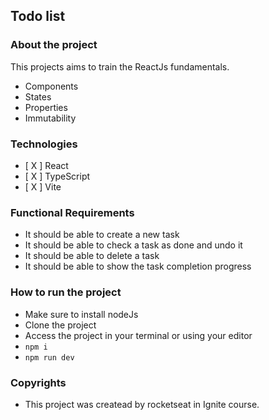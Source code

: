 ## Todo list

### About the project

This projects aims to train the ReactJs fundamentals.

- Components
- States
- Properties
- Immutability

### Technologies

- [ X ] React
- [ X ] TypeScript
- [ X ] Vite

### Functional Requirements

- It should be able to create a new task
- It should be able to check a task as done and undo it
- It should be able to delete a task
- It should be able to show the task completion progress

### How to run the project

- Make sure to install nodeJs
- Clone the project
- Access the project in your terminal or using your editor
- `npm i`
- `npm run dev`

### Copyrights

- This project was createad by rocketseat in Ignite course.
